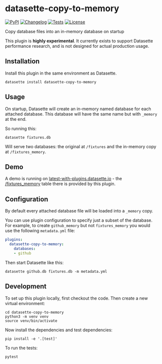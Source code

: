 # datasette-copy-to-memory

[![PyPI](https://img.shields.io/pypi/v/datasette-copy-to-memory.svg)](https://pypi.org/project/datasette-copy-to-memory/)
[![Changelog](https://img.shields.io/github/v/release/simonw/datasette-copy-to-memory?include_prereleases&label=changelog)](https://github.com/simonw/datasette-copy-to-memory/releases)
[![Tests](https://github.com/simonw/datasette-copy-to-memory/workflows/Test/badge.svg)](https://github.com/simonw/datasette-copy-to-memory/actions?query=workflow%3ATest)
[![License](https://img.shields.io/badge/license-Apache%202.0-blue.svg)](https://github.com/simonw/datasette-copy-to-memory/blob/main/LICENSE)

Copy database files into an in-memory database on startup

This plugin is **highly experimental**. It currently exists to support Datasette performance research, and is not designed for actual production usage.

## Installation

Install this plugin in the same environment as Datasette.

    datasette install datasette-copy-to-memory

## Usage

On startup, Datasette will create an in-memory named database for each attached database. This database will have the same name but with `_memory` at the end.

So running this:

    datasette fixtures.db

Will serve two databases: the original at `/fixtures` and the in-memory copy at `/fixtures_memory`.

## Demo

A demo is running on [latest-with-plugins.datasette.io](https://latest-with-plugins.datasette.io/) - the [/fixtures_memory](https://latest-with-plugins.datasette.io/fixtures_memory) table there is provided by this plugin.

## Configuration

By default every attached database file will be loaded into a `_memory` copy.

You can use plugin configuration to specify just a subset of the database. For example, to create `github_memory` but not `fixtures_memory` you would use the following `metadata.yml` file:

```yaml
plugins:
  datasette-copy-to-memory:
    databases:
    - github
```
Then start Datasette like this:

    datasette github.db fixtures.db -m metadata.yml

## Development

To set up this plugin locally, first checkout the code. Then create a new virtual environment:

    cd datasette-copy-to-memory
    python3 -m venv venv
    source venv/bin/activate

Now install the dependencies and test dependencies:

    pip install -e '.[test]'

To run the tests:

    pytest
